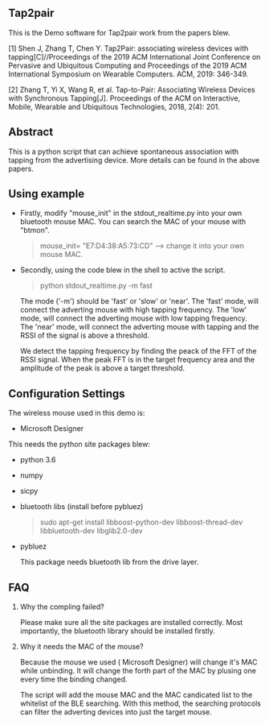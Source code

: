## Tap2pair
This is the Demo software for Tap2pair work from the papers blew.

[1] Shen J, Zhang T, Chen Y. Tap2Pair: associating wireless devices with tapping[C]//Proceedings of the 2019 ACM International Joint Conference on Pervasive and Ubiquitous Computing and Proceedings of the 2019 ACM International Symposium on Wearable Computers. ACM, 2019: 346-349.

[2] Zhang T, Yi X, Wang R, et al. Tap-to-Pair: Associating Wireless Devices with Synchronous Tapping[J]. Proceedings of the ACM on Interactive, Mobile, Wearable and Ubiquitous Technologies, 2018, 2(4): 201.

## Abstract
This is a python script that can achieve spontaneous association with tapping from the advertising device. More details can be found in the above papers.

## Using example
- Firstly, modify "mouse_init" in the stdout_realtime.py into your own bluetooth mouse MAC. You can search the MAC of your mouse with "btmon".

    > mouse_init= "E7:D4:38:A5:73:CD"  --> change it into your own mouse MAC.

- Secondly, using the code blew in the shell to active the script. 

     > python stdout_realtime.py -m fast

    The mode ('-m') should be 'fast' or 'slow' or 'near'. The 'fast' mode, will connect the adverting mouse with high tapping frequency. The 'low' mode, will connect the adverting mouse with low tapping frequency. The 'near' mode, will connect the adverting mouse with tapping and the RSSI of the signal is above a threshold. 

    We detect the tapping frequency by finding the peack of the FFT of the RSSI signal. When the peak FFT is in the target frequency area and the amplitude of the peak is above a target threshold. 


## Configuration Settings
The wireless mouse used in this demo is: 
- Microsoft Designer

This needs the python site packages blew:
- python 3.6
- numpy 
- sicpy
- bluetooth libs (install before pybluez)
    
    > sudo apt-get install libboost-python-dev libboost-thread-dev libbluetooth-dev libglib2.0-dev
	
- pybluez
    
    This package needs bluetooth lib from the drive layer. 



## FAQ
1. Why the compling failed?
    
    Please make sure all the site packages are installed correctly. Most importantly, the bluetooth library should be installed firstly.

2. Why it needs the MAC of the mouse?

    Because the mouse we used ( Microsoft Designer) will change it's MAC while unbinding. It will change the forth part of the MAC by plusing one every time the binding changed.
    
    The script will add the mouse MAC and the MAC candicated list to the whitelist of the BLE searching. With this method, the searching protocols can filter the adverting devices into just the target mouse.



